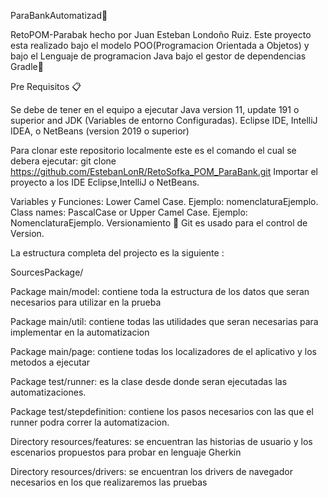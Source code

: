 ParaBankAutomatizad🤖

RetoPOM-Parabak hecho por Juan Esteban Londoño Ruiz. 
Este proyecto esta realizado bajo el modelo POO(Programacion Orientada a Objetos) y bajo el Lenguaje de programacion Java bajo el gestor de dependencias Gradle🐘

Pre Requisitos 📋

Se debe de tener en el equipo a ejecutar Java version 11, update 191 o superior and JDK (Variables de entorno Configuradas). Eclipse IDE, IntelliJ IDEA, o NetBeans (version 2019 o superior)

Para clonar este repositorio localmente este es el comando el cual se debera ejecutar: git clone https://github.com/EstebanLonR/RetoSofka_POM_ParaBank.git Importar el proyecto a los IDE Eclipse,IntelliJ o NetBeans.

Variables y Funciones: Lower Camel Case. Ejemplo: nomenclaturaEjemplo. Class names: PascalCase or Upper Camel Case. Ejemplo: NomenclaturaEjemplo. Versionamiento 🔀 Git es usado para el control de Version.

La estructura completa del projecto es la siguiente :

SourcesPackage/

Package main/model: contiene toda la estructura de los datos que seran necesarios para utilizar en la prueba

Package main/util: contiene todas las utilidades que seran necesarias para implementar en la automatizacion

Package main/page: contiene todas los localizadores de el aplicativo y los metodos a ejecutar

Package test/runner: es la clase desde donde seran ejecutadas las automatizaciones.

Package test/stepdefinition: contiene los pasos necesarios con las que el runner podra correr la automatizacion.

Directory resources/features: se encuentran las historias de usuario y los escenarios propuestos para probar en lenguaje Gherkin

Directory resources/drivers: se encuentran los drivers de navegador necesarios en los que realizaremos las pruebas
